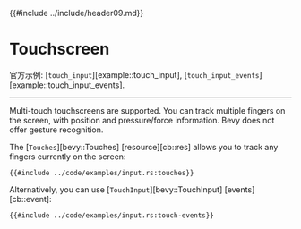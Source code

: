 {{#include ../include/header09.md}}

# Touchscreen

官方示例:
[`touch_input`][example::touch_input],
[`touch_input_events`][example::touch_input_events].

---

Multi-touch touchscreens are supported. You can track multiple fingers on
the screen, with position and pressure/force information. Bevy does not
offer gesture recognition.

The [`Touches`][bevy::Touches] [resource][cb::res] allows you to track any
fingers currently on the screen:

```rust,no_run,noplayground
{{#include ../code/examples/input.rs:touches}}
```

Alternatively, you can use [`TouchInput`][bevy::TouchInput] [events][cb::event]:

```rust,no_run,noplayground
{{#include ../code/examples/input.rs:touch-events}}
```
